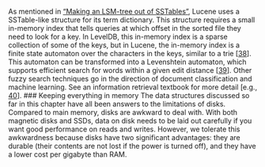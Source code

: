 
As mentioned in [“Making an LSM-tree out of SSTables”](#sec_storage_lsm_usage), Lucene uses a SSTable-like structure for its term
dictionary. This structure requires a small in-memory index that tells queries at which offset in
the sorted file they need to look for a key. In LevelDB, this in-memory index is a sparse collection
of some of the keys, but in Lucene, the in-memory index is a finite state automaton over the
characters in the keys, similar to a trie
[[38](ch03.html#Heinz2002hh)].
This automaton can be transformed into a Levenshtein automaton, which supports efficient search
for words within a given edit distance
[[39](ch03.html#Schulz2002jt)]. Other fuzzy search techniques go in the direction of document classification and machine learning.
See an information retrieval textbook for more detail
[e.g., [40](ch03.html#Manning2008vf)]. ### Keeping everything in memory 
The data structures discussed so far in this chapter have all been answers to the limitations of
disks. Compared to main memory, disks are awkward to deal with. With both magnetic disks and SSDs,
data on disk needs to be laid out carefully if you want good performance on reads and writes.
However, we tolerate this awkwardness because disks have two significant advantages: they are
durable (their contents are not lost if the power is turned off), and they have a lower cost per
gigabyte than RAM.